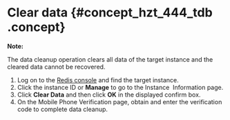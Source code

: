 # Clear data {#concept_hzt_444_tdb .concept}

**Note:** 

The data cleanup operation clears all data of the target instance and the cleared data cannot be recovered.

1.  Log on to the [Redis console](https://kvstore.console.aliyun.com/) and find the target instance.
2.  Click the instance ID or **Manage** to go to the Instance  Information page.
3.  Click **Clear Data** and then click **OK** in the displayed confirm box.
4.  On the Mobile Phone Verification page, obtain and enter the verification code to complete data cleanup.

